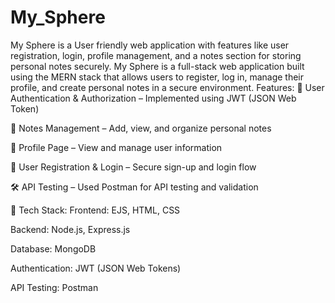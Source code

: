 # My_Sphere
My Sphere is a User friendly web application with features like user registration, login, profile management, and a notes section for storing personal notes securely.
My Sphere is a full-stack web application built using the MERN stack that allows users to register, log in, manage their profile, and create personal notes in a secure environment.
Features:
🔐 User Authentication & Authorization – Implemented using JWT (JSON Web Token)

📝 Notes Management – Add, view, and organize personal notes

👤 Profile Page – View and manage user information

🧾 User Registration & Login – Secure sign-up and login flow

🛠️ API Testing – Used Postman for API testing and validation

🧰 Tech Stack:
Frontend: EJS, HTML, CSS

Backend: Node.js, Express.js

Database: MongoDB

Authentication: JWT (JSON Web Tokens)

API Testing: Postman
